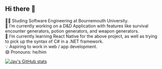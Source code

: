 ## Hi there 👋

🧑‍🎓 Studing Software Engineering at Bournemouth University. <br>
🔭 I’m currently working on a D&D Application with features like survival encounter generators, potion generators, and weapon generators. <br>
🌱 I’m currently learning React Native for the above project, as well as trying to pick up the syntax of C# in a .NET framework. <br>
💡 Aspiring to work in web / app development. <br>
😄 Pronouns: he/him <br>

[![Jay's GitHub stats](https://github-readme-stats.vercel.app/api?username=jaylemoigne)](https://github.com/anuraghazra/github-readme-stats)
